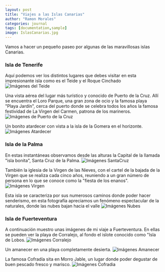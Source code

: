 ```yaml
---
layout: post
title: "Viajes a las Islas Canarias"
author: "Ramon Morales"
categories: journal
tags: [documentation,sample]
image: IslasCanarias.jpg
---
```


Vamos a hacer un pequeño paseo por algunas de las maravillosas islas Canarias.

### Isla de Tenerife
Aquí podemos ver los distintos lugares que debes visitar en esta impresionante isla como es el Teide y el Roque Cinchado
![Imágenes del Teide]({{site.baseurl}}/assets/img/PadreTeide.jpg)

Una vista aérea del lugar más turístico y conocido de Puerto de la Cruz. Allí se encuentra el Loro Parque, una gran zona de ocio y la famosa playa "Playa Jardín", cerca del puerto donde se celebra todos los años la famosa festividad de La Virgen del Carmen, patrona de los marineros.
![Imágenes de Puerto de la Cruz]({{site.baseurl}}/assets/img/PtoCruz.jpg)

Un bonito atardecer con vista a la isla de la Gomera en el horizonte.
![Imágenes Atardecer]({{site.baseurl}}/assets/img/LaGomera.jpg)

### Isla de la Palma
En estas instantáneas observamos desde las alturas la Capital de la llamada "isla bonita", Santa Cruz de la Palma.
![Imágenes SantaCruz]({{site.baseurl}}/assets/img/StaCPalma.jpg)

También la iglesia de la Virgen de las Nieves, con el cartel de la bajada de la Virgen que se realiza cada cinco años, reuniendo a un gran número de persona en lo que se conoce como la "fiesta de los enanos".
![Imágenes Virgen]({{site.baseurl}}/assets/img/BajadaVirgen.jpg)

Esta isla se caracteriza por sus numerosos caminos donde poder hacer senderismo, en esta fotografía apreciamos un fenómeno espectacular de la naturales, donde las nubes bajan hacia el valle
![Imágenes Nubes]({{site.baseurl}}/assets/img/CaidaNubes.jpg)


### Isla de Fuerteventura
A continuación muestro unas imágenes de mi viaje a Fuerteventura. En ellas se pueden ver la playa de Corralejo, al fondo el islote conocido como "Isla de Lobos.
![Imágenes Corralejo]({{site.baseurl}}/assets/img/Corralejo.jpg)

Un amanecer en una playa completamente desierta.
![Imágenes Amanecer]({{site.baseurl}}/assets/img/Amacener.jpg)

La famosa Cofradía sita en Morro Jable, un lugar donde poder degustar de buen pescado fresco y marisco.
![Imágenes Cofradia]({{site.baseurl}}/assets/img/LaCofradia.jpg)


